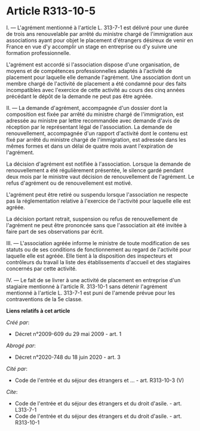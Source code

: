 # Article R313-10-5

I. ― L'agrément mentionné à l'article L. 313-7-1 est délivré pour une durée de trois ans renouvelable par arrêté du ministre
chargé de l'immigration aux associations ayant pour objet le placement d'étrangers désireux de venir en France en vue d'y
accomplir un stage en entreprise ou d'y suivre une formation professionnelle. 

L'agrément est accordé si l'association dispose d'une organisation, de moyens et de compétences professionnelles adaptés à
l'activité de placement pour laquelle elle demande l'agrément. Une association dont un membre chargé de l'activité de
placement a été condamné pour des faits incompatibles avec l'exercice de cette activité au cours des cinq années précédant le
dépôt de la demande ne peut pas être agréée. 

II. ― La demande d'agrément, accompagnée d'un dossier dont la composition est fixée par arrêté du ministre chargé de
l'immigration, est adressée au ministre par lettre recommandée avec demande d'avis de réception par le représentant légal de
l'association. La demande de renouvellement, accompagnée d'un rapport d'activité dont le contenu est fixé par arrêté du
ministre chargé de l'immigration, est adressée dans les mêmes formes et dans un délai de quatre mois avant l'expiration de
l'agrément. 

La décision d'agrément est notifiée à l'association. Lorsque la demande de renouvellement a été régulièrement présentée, le
silence gardé pendant deux mois par le ministre vaut décision de renouvellement de l'agrément. Le refus d'agrément ou de
renouvellement est motivé. 

L'agrément peut être retiré ou suspendu lorsque l'association ne respecte pas la réglementation relative à l'exercice de
l'activité pour laquelle elle est agréée. 

La décision portant retrait, suspension ou refus de renouvellement de l'agrément ne peut être prononcée sans que
l'association ait été invitée à faire part de ses observations par écrit. 

III. ― L'association agréée informe le ministre de toute modification de ses statuts ou de ses conditions de fonctionnement
au regard de l'activité pour laquelle elle est agréée. Elle tient à la disposition des inspecteurs et contrôleurs du travail
la liste des établissements d'accueil et des stagiaires concernés par cette activité. 

IV. ― Le fait de se livrer à une activité de placement en entreprise d'un stagiaire mentionné à l'article R. 313-10-1 sans
détenir l'agrément mentionné à l'article L. 313-7-1 est puni de l'amende prévue pour les contraventions de la 5e classe.

**Liens relatifs à cet article**

_Créé par_:

  - Décret n°2009-609 du 29 mai 2009 - art. 1

_Abrogé par_:

  - Décret n°2020-748 du 18 juin 2020 - art. 3

_Cité par_:

  - Code de l'entrée et du séjour des étrangers et ... - art. R313-10-3 (V)

_Cite_:

  - Code de l'entrée et du séjour des étrangers et du droit d'asile. - art. L313-7-1
  - Code de l'entrée et du séjour des étrangers et du droit d'asile. - art. R313-10-1
